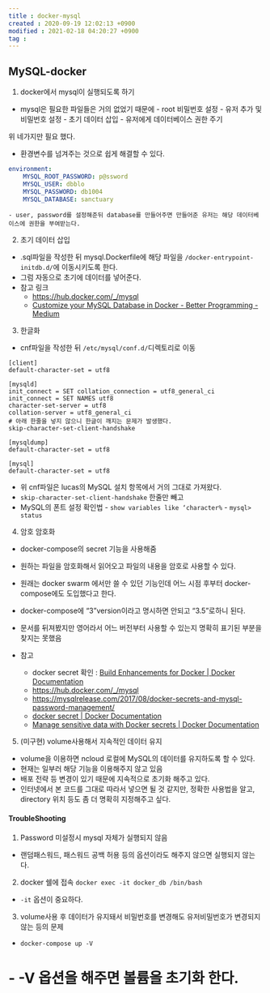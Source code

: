 ```yaml
---
title : docker-mysql
created : 2020-09-19 12:02:13 +0900
modified : 2021-02-18 04:20:27 +0900
tag : 
---
```

## MySQL-docker

1. docker에서 mysql이 실행되도록 하기

-   mysql은 필요한 파일들은 거의 없었기 때문에 - root 비밀번호 설정 - 유저 추가 및 비밀번호 설정 - 초기 데이터 삽입 - 유저에게 데이터베이스 권한 주기

위 네가지만 필요 했다.

-   환경변수를 넘겨주는 것으로 쉽게 해결할 수 있다.

```yaml
environment:
    MYSQL_ROOT_PASSWORD: p@ssword
    MYSQL_USER: dbblo
    MYSQL_PASSWORD: db1004
    MYSQL_DATABASE: sanctuary
```

    - user, password를 설정해준뒤 database를 만들어주면 만들어준 유저는 해당 데이터베이스에 권한을 부여받는다.

2. 초기 데이터 삽입

-   .sql파일을 작성한 뒤 mysql.Dockerfile에 해당 파일을 `/docker-entrypoint-initdb.d/`에 이동시키도록 한다.
-   그럼 자동으로 초기에 데이터를 넣어준다.
-   참고 링크
    -   https://hub.docker.com/_/mysql
    -   [Customize your MySQL Database in Docker - Better Programming - Medium](https://medium.com/better-programming/customize-your-mysql-database-in-docker-723ffd59d8fb)

3. 한글화

-   cnf파일을 작성한 뒤 `/etc/mysql/conf.d/`디렉토리로 이동

```
[client]
default-character-set = utf8

[mysqld]
init_connect = SET collation_connection = utf8_general_ci
init_connect = SET NAMES utf8
character-set-server = utf8
collation-server = utf8_general_ci
# 아래 한줄을 넣지 않으니 한글이 깨지는 문제가 발생했다.
skip-character-set-client-handshake

[mysqldump]
default-character-set = utf8

[mysql]
default-character-set = utf8
```

-   위 cnf파일은 lucas의 MySQL 설치 항목에서 거의 그대로 가져왔다.
-   `skip-character-set-client-handshake` 한줄만 빼고
-   MySQL의 폰트 설정 확인법 - `show variables like ‘character%` - `mysql> status`

4. 암호 암호화

-   docker-compose의 secret 기능을 사용해줌
-   원하는 파일을 암호화해서 읽어오고 파일의 내용을 암호로 사용할 수 있다.
-   원래는 docker swarm 에서만 쓸 수 있던 기능인데 어느 시점 후부터 docker-compose에도 도입했다고 한다.
-   docker-compose에 “3”version이라고 명시하면 안되고 “3.5”로하니 된다.
-   문서를 뒤져봤지만 영어라서 어느 버전부터 사용할 수 있는지 명확히 표기된 부분을 찾지는 못했음

-   참고
    -   docker secret 확인 : [Build Enhancements for Docker | Docker Documentation](https://docs.docker.com/develop/develop-images/build_enhancements/)
    -   https://hub.docker.com/_/mysql
    -   https://mysqlrelease.com/2017/08/docker-secrets-and-mysql-password-management/
    -   [docker secret | Docker Documentation](https://docs.docker.com/engine/reference/commandline/secret/)
    -   [Manage sensitive data with Docker secrets | Docker Documentation](https://docs.docker.com/engine/swarm/secrets/)

5. (미구현) volume사용해서 지속적인 데이터 유지

-   volume을 이용하면 ncloud 로컬에 MySQL의 데이터를 유지하도록 할 수 있다.
-   현재는 일부러 해당 기능을 이용해주지 않고 있음
-   배포 전략 등 변경이 있기 때문에 지속적으로 초기화 해주고 있다.
-   인터넷에서 본 코드를 그대로 따라서 넣으면 될 것 같지만, 정확한 사용법을 알고, directory 위치 등도 좀 더 명확히 지정해주고 싶다.

#### TroubleShooting

1. Password 미설정시 mysql 자체가 실행되지 않음

-   랜덤패스워드, 패스워드 공백 허용 등의 옵션이라도 해주지 않으면 실행되지 않는다.

2. docker 쉘에 접속
   `docker exec -it docker_db /bin/bash`

-   `-it` 옵션이 중요하다.

3. volume사용 후 데이터가 유지돼서 비밀번호를 변경해도 유저비밀번호가 변경되지 않는 등의 문제

-   `docker-compose up -V`
# -   -V 옵션을 해주면 볼륨을 초기화 한다.

